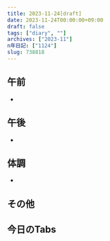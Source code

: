 ```yaml
---
title: 2023-11-24[draft]
date: 2023-11-24T00:00:00+09:00
draft: false
tags: ["diary", ""]
archives: ["2023-11"]
n年日記: ["1124"]
slug: 738818
---
```

## 午前
- 
## 午後
- 
## 体調
- 
## その他
## 今日のTabs